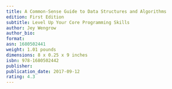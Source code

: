```yaml
---
title: A Common-Sense Guide to Data Structures and Algorithms
edition: First Edition
subtitle: Level Up Your Core Programming Skills
author: Jey Wengrow
author_bio:
format:
asn: 1680502441
weight: 1.01 pounds
dimensions: 8 x 0.25 x 9 inches
isbn: 978-1680502442
publisher:
publication_date: 2017-09-12
rating: 4.3
---
```

